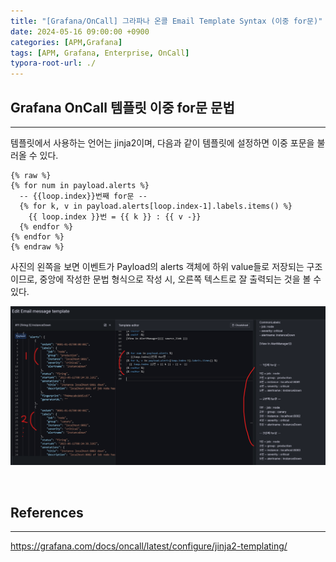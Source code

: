 ```yaml
---
title: "[Grafana/OnCall] 그라파나 온콜 Email Template Syntax (이중 for문)"
date: 2024-05-16 09:00:00 +0900
categories: [APM,Grafana]
tags: [APM, Grafana, Enterprise, OnCall]
typora-root-url: ./
---
```


## **Grafana OnCall 템플릿 이중 for문 문법**

---

템플릿에서 사용하는 언어는 jinja2이며, 다음과 같이 템플릿에 설정하면 이중 포문을 불러올 수 있다.

```jinja2
{% raw %}
{% for num in payload.alerts %}
  -- {{loop.index}}번째 for문 --
  {% for k, v in payload.alerts[loop.index-1].labels.items() %}
    {{ loop.index }}번 = {{ k }} : {{ v -}}
  {% endfor %}
{% endfor %}
{% endraw %}
```



사진의 왼쪽을 보면 이벤트가 Payload의 alerts 객체에 하위 value들로 저장되는 구조이므로, 중앙에 작성한 문법 형식으로 작성 시, 오른쪽 텍스트로 잘 출력되는 것을 볼 수 있다.

![image-20240711150651010](/../assets/img/posts/2024-05-16-Grafana-Oncall-Template-Syntax/image-20240711150651010.png)



<br/>

## **References**

---

<https://grafana.com/docs/oncall/latest/configure/jinja2-templating/>



<br/>
